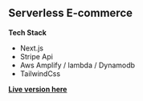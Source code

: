 ## Serverless E-commerce

**Tech Stack**

- Next.js
- Stripe Api
- Aws Amplify / lambda / Dynamodb
- TailwindCss

**[Live version here](https://main.d2s7duwh2clgsx.amplifyapp.com)**
